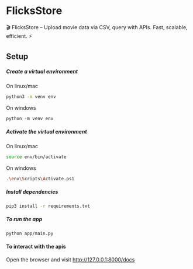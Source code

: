 # FlicksStore
🎬 FlicksStore – Upload movie data via CSV, query with APIs. Fast, scalable, efficient. ⚡


## Setup

##### Create a virtual environment

On linux/mac

```bash
python3 -m venv env
```

On windows

```
python -m venv env
```

##### Activate the virtual environment

On linux/mac

```bash
source env/bin/activate
```

On windows

```bash
.\env\Scripts\Activate.ps1
```

##### Install dependencies

```bash
pip3 install -r requirements.txt
```

##### To run the app

```bash
python app/main.py
```

#### To interact with the apis
Open the browser and visit http://127.0.0.1:8000/docs